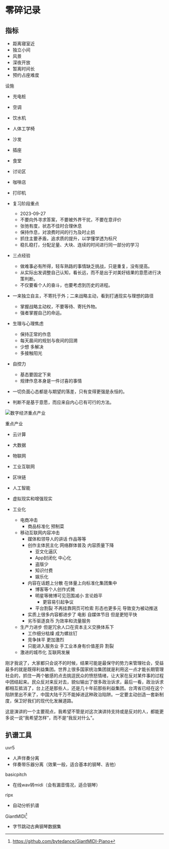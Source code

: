 # 零碎记录


<!--more-->

## 指标

- 距离寝室近
- 独立小间
- 风景
- 深夜开放
- 暂离时间长
- 预约占座难度

设施
- 充电桩
- 空调
- 饮水机
- 人体工学椅
- 沙发
- 插座
- 食堂
- 讨论区
- 咖啡店
- 打印机


- 复习阶段重点
    - 2023-09-27
    - 不要向外寻求答案，不要被外界干扰，不要在意评价
    - 张弛有度，状态不佳时合理休息
    - 保持作息，对浪费时间的行为及时止损
    - 抓住主要矛盾，追求质的提升，以学懂学透为标尺
    - 稳扎稳打，分配足量、大块、连续的时间进行同一部分的学习

- 三点经验
    - 做难事必有所得，轻车熟路的事情缺乏挑战，只是重复，没有提高。
    - 从实际出发调整自己认知，看长远，而不是出于对美好结果的意愿进行决策判断。
    - 不仅要看个人的奋斗，也要考虑到历史的进程。

- 一来独立自主，不寄托于外；二来战略主动，看到打通现实与理想的路径
    - 掌握战略主动权，不要等待、寄托外物。
    - 强者掌握自己的命运。

- 生理与心理焦虑
    - 保持正常的作息
    - 每天晨间的规划与夜间的回溯
    - 少想 多解决
    - 多接触阳光

- 自控力
    - 基态要固定下来
    - 规律作息本身是一件讨喜的事情

- 一切负面心态都是与期望的落差，只有变得更强是永恒的。
- 判断不是基于意愿，而应来自内心已有可行的方法。

![数字经济重点产业](https://pic3.zhimg.com/80/v2-db7f7d11c09afb3be48f430808e4ee8e_1440w.webp)

重点产业
- 云计算
- 大数据
- 物联网
- 工业互联网
- 区块链
- 人工智能
- 虚拟现实和增强现实

- 工业化
    - 电商冲击
        - 商品标准化 预制菜
    - 移动互联网内容冲击
        - 媒体和领导人的讲话 作品等等
        - 创作主体民主化 网络群体普及 内容质量下降
            - 亚文化逼仄
            - App封闭化 中心化
            - 盗版少
            - 知识付费
            - 娱乐化
        - 内容在话题上分散 在体量上向标准化集团集中
            - 博客等个人创作式微
            - 明星等微博可见范围减小 言论趋平
                - 更容易引起争议
            - 平台割裂 不再挂靠网页可检索 形态也更多元 导致变为被动推送
        - 实质上很多内容都进步了 电影 自媒体节目 但是更短平快
        - 劣币驱逐良币 为效率和流量服务
    - 生产力进步 但是冗余人口在资本主义交换体系下
        - 工作细分枯燥 成为螺丝钉
        - 竞争抹平 更加激烈
        - 只能进入服务业 手工业本身有价值差异 割裂
    - 激进的城市化 互联网发展

刚才我说了，大家都只会说不的时候，结果可能是最保守的势力来管理社会，受益最多的就是既得利益集团。世界上很多国家统治集团就是利用这一点才能长期管理社会的，抓住一两个敏感的点去挑逗民众的愤怒情绪，让大家在反对某件事的过程中团结起来。民众反对来反对去，貌似输出了很多政治诉求，最后一看，政治诉求都相互抵消了，台上还是那些人，还是几十年前那些利益集团。台湾省已经在这个陷阱里出不来了，中国大陆千万不能掉进这种政治陷阱。一定要主动创造一套新制度，保卫好我们的现代化发展道路。

这是演讲的一个主要观点，我希望不管是对这次演讲持支持或是反对的人，都能更多说一说“我希望怎样”，而不是“我反对什么”。

## 扒谱工具

uvr5
- 人声伴奏分离
- 伴奏带乐器分离（效果一般，适合基本的钢琴、吉他）

basicpitch
- 在线wav转midi（会有漏音情况，适合钢琴）

ripx
- 自动分析扒谱

GiantMIDI[^1]
- 字节跳动古典钢琴数据集

[^1]: https://github.com/bytedance/GiantMIDI-Piano

